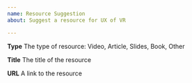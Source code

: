 ```yaml
---
name: Resource Suggestion
about: Suggest a resource for UX of VR

---
```


**Type**
The type of resource: Video, Article, Slides, Book, Other

**Title**
The title of the resource

**URL**
A link to the resource
